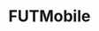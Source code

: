 ---
title: FUTMobile
crosslinks:
- FIFA
- soccer
- help
- lv50lions
- FrenchWestIndies
- dwfav
- StratagemFC
- NoStupidQuestions
- announcements
- modnews
- FUTTheDutchies
- theydidthemath
- ChargeYourPhone
- chelseafc
- NBAForums
- ClashRoyale
- me_irl
- ImagesOfBelgium
- Android
---